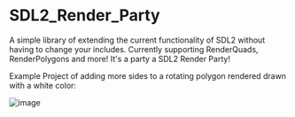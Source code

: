 # SDL2_Render_Party
A simple library of extending the current functionality of SDL2 without having to change your includes. Currently supporting RenderQuads, RenderPolygons and more! It's a party a SDL2 Render Party!

Example Project of adding more sides to a rotating polygon rendered drawn with a white color:

![image](https://raw.githubusercontent.com/pawbyte/SDL2_Render_Party/main/examples/SDL2_Render_Party_White_Polygon_Test.gif)

